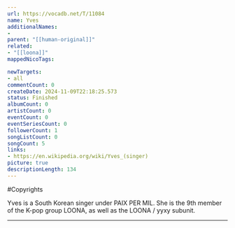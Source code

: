 ```yaml
---
url: https://vocadb.net/T/11084
name: Yves
additionalNames: 
- 
parent: "[[human-original]]"
related:
- "[[loona]]"
mappedNicoTags:

newTargets:
- all
commentCount: 0
createDate: 2024-11-09T22:18:25.573
status: Finished
albumCount: 0
artistCount: 0
eventCount: 0
eventSeriesCount: 0
followerCount: 1
songListCount: 0
songCount: 5
links: 
- https://en.wikipedia.org/wiki/Yves_(singer)
picture: true
descriptionLength: 134
---
```


#Copyrights

Yves is a South Korean singer under PAIX PER MIL. She is the 9th member of the K-pop group LOONA, as well as the LOONA / yyxy subunit.

---

